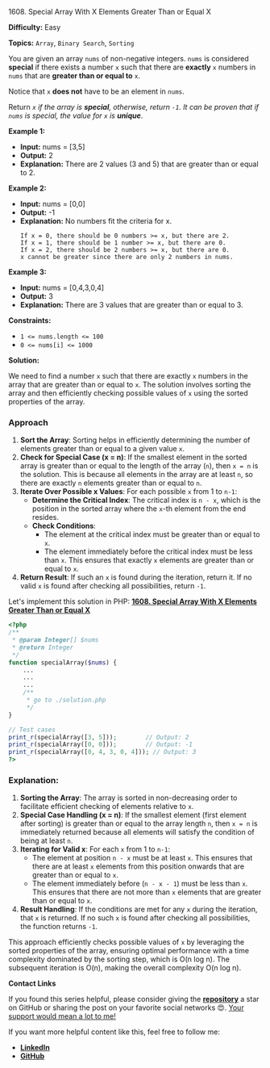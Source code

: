 1608\. Special Array With X Elements Greater Than or Equal X

**Difficulty:** Easy

**Topics:** `Array`, `Binary Search`, `Sorting`

You are given an array `nums` of non-negative integers. `nums` is considered **special** if there exists a number `x` such that there are **exactly** `x` numbers in `nums` that are **greater than or equal to** `x`.

Notice that `x` **does not** have to be an element in `nums`.

Return _`x` if the array is **special**, otherwise, return `-1`. It can be proven that if `nums` is special, the value for `x` is **unique**_.

**Example 1:**

- **Input:** nums = [3,5]
- **Output:** 2
- **Explanation:** There are 2 values (3 and 5) that are greater than or equal to 2.

**Example 2:**

- **Input:** nums = [0,0]
- **Output:** -1
- **Explanation:** No numbers fit the criteria for x.
  ```
  If x = 0, there should be 0 numbers >= x, but there are 2.
  If x = 1, there should be 1 number >= x, but there are 0.
  If x = 2, there should be 2 numbers >= x, but there are 0.
  x cannot be greater since there are only 2 numbers in nums.
  ```

**Example 3:**

- **Input:** nums = [0,4,3,0,4]
- **Output:** 3
- **Explanation:** There are 3 values that are greater than or equal to 3.

**Constraints:**

- <code>1 <= nums.length <= 100</code>
- <code>0 <= nums[i] <= 1000</code>






**Solution:**

We need to find a number `x` such that there are exactly `x` numbers in the array that are greater than or equal to `x`. The solution involves sorting the array and then efficiently checking possible values of `x` using the sorted properties of the array.

### Approach
1. **Sort the Array**: Sorting helps in efficiently determining the number of elements greater than or equal to a given value `x`.
2. **Check for Special Case (x = n)**: If the smallest element in the sorted array is greater than or equal to the length of the array (`n`), then `x = n` is the solution. This is because all elements in the array are at least `n`, so there are exactly `n` elements greater than or equal to `n`.
3. **Iterate Over Possible x Values**: For each possible `x` from 1 to `n-1`:
    - **Determine the Critical Index**: The critical index is `n - x`, which is the position in the sorted array where the `x`-th element from the end resides.
    - **Check Conditions**:
        - The element at the critical index must be greater than or equal to `x`.
        - The element immediately before the critical index must be less than `x`. This ensures that exactly `x` elements are greater than or equal to `x`.
4. **Return Result**: If such an `x` is found during the iteration, return it. If no valid `x` is found after checking all possibilities, return `-1`.

Let's implement this solution in PHP: **[1608. Special Array With X Elements Greater Than or Equal X](https://github.com/mah-shamim/leet-code-in-php/tree/main/algorithms/001608-special-array-with-x-elements-greater-than-or-equal-x/solution.php)**

```php
<?php
/**
 * @param Integer[] $nums
 * @return Integer
 */
function specialArray($nums) {
    ...
    ...
    ...
    /**
     * go to ./solution.php
     */
}

// Test cases
print_r(specialArray([3, 5]));        // Output: 2
print_r(specialArray([0, 0]));        // Output: -1
print_r(specialArray([0, 4, 3, 0, 4])); // Output: 3
?>
```

### Explanation:

1. **Sorting the Array**: The array is sorted in non-decreasing order to facilitate efficient checking of elements relative to `x`.
2. **Special Case Handling (x = n)**: If the smallest element (first element after sorting) is greater than or equal to the array length `n`, then `x = n` is immediately returned because all elements will satisfy the condition of being at least `n`.
3. **Iterating for Valid x**: For each `x` from 1 to `n-1`:
    - The element at position `n - x` must be at least `x`. This ensures that there are at least `x` elements from this position onwards that are greater than or equal to `x`.
    - The element immediately before (`n - x - 1`) must be less than `x`. This ensures that there are not more than `x` elements that are greater than or equal to `x`.
4. **Result Handling**: If the conditions are met for any `x` during the iteration, that `x` is returned. If no such `x` is found after checking all possibilities, the function returns `-1`.

This approach efficiently checks possible values of `x` by leveraging the sorted properties of the array, ensuring optimal performance with a time complexity dominated by the sorting step, which is O(n log n). The subsequent iteration is O(n), making the overall complexity O(n log n).

**Contact Links**

If you found this series helpful, please consider giving the **[repository](https://github.com/mah-shamim/leet-code-in-php)** a star on GitHub or sharing the post on your favorite social networks 😍. [Your support would mean a lot to me!](https://isolatedcompliments.com/v09uayg6h?key=a647d02f1aafcddaf10536d7cd00bd7c)

If you want more helpful content like this, feel free to follow me:

- **[LinkedIn](https://www.linkedin.com/in/arifulhaque/)**
- **[GitHub](https://github.com/mah-shamim)**
